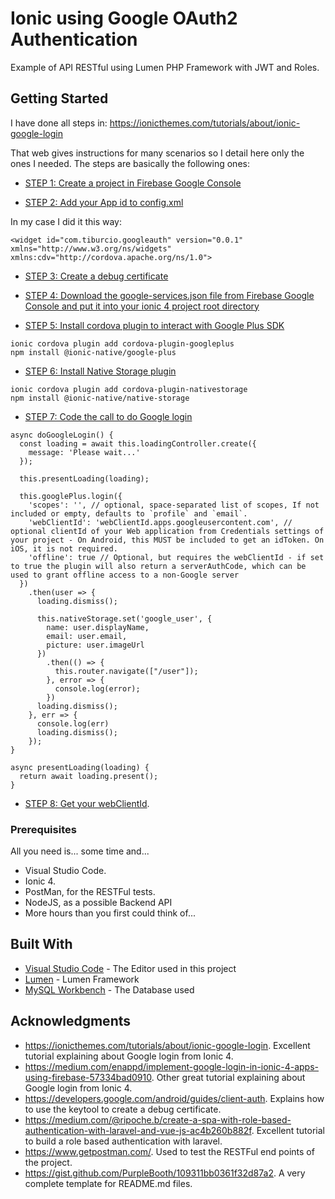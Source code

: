 # Ionic using Google OAuth2 Authentication

Example of API RESTful using Lumen PHP Framework with JWT and Roles.

## Getting Started

I have done all steps in:
https://ionicthemes.com/tutorials/about/ionic-google-login

That web gives instructions for many scenarios so I detail here only the ones I needed. The steps are basically the following ones:

* [STEP 1: Create a project in Firebase Google Console](https://www.googleadservices.com/pagead/aclk?sa=L&ai=DChcSEwiX1d7IhpLmAhVUh9UKHRNvCpUYABAAGgJ3cw&ohost=www.google.com&cid=CAESQOD21AVmWuChnAIvGVD2YC4cr9g9y7rCwmANhhhv1vunH2Ztm03P1MoCIxq8Mpl423dgj-Aaoz6XEt5L215LAUY&sig=AOD64_083j8K_qfy43xp5PG0TnvJH6e36A&q=&ved=2ahUKEwiandbIhpLmAhX-D2MBHc9YDtUQ0Qx6BAgMEAE&adurl=)

* [STEP 2: Add your App id to config.xml]()

In my case I did it this way:

```
<widget id="com.tiburcio.googleauth" version="0.0.1" xmlns="http://www.w3.org/ns/widgets" xmlns:cdv="http://cordova.apache.org/ns/1.0">
```

* [STEP 3: Create a debug certificate](https://developers.google.com/android/guides/client-auth)

* [STEP 4: Download the google-services.json file from Firebase Google Console and put it into your ionic 4 project root directory]()

* [STEP 5: Install cordova plugin to interact with Google Plus SDK](https://ionicframework.com/docs/native/google-plus)

```
ionic cordova plugin add cordova-plugin-googleplus
npm install @ionic-native/google-plus
```

* [STEP 6: Install Native Storage plugin](https://ionicframework.com/docs/native/native-storage)

```
ionic cordova plugin add cordova-plugin-nativestorage
npm install @ionic-native/native-storage
```

* [STEP 7: Code the call to do Google login]()

```
async doGoogleLogin() {
  const loading = await this.loadingController.create({
    message: 'Please wait...'
  });
  
  this.presentLoading(loading);

  this.googlePlus.login({
    'scopes': '', // optional, space-separated list of scopes, If not included or empty, defaults to `profile` and `email`.
    'webClientId': 'webClientId.apps.googleusercontent.com', // optional clientId of your Web application from Credentials settings of your project - On Android, this MUST be included to get an idToken. On iOS, it is not required.
    'offline': true // Optional, but requires the webClientId - if set to true the plugin will also return a serverAuthCode, which can be used to grant offline access to a non-Google server
  })
    .then(user => {
      loading.dismiss();

      this.nativeStorage.set('google_user', {
        name: user.displayName,
        email: user.email,
        picture: user.imageUrl
      })
        .then(() => {
          this.router.navigate(["/user"]);
        }, error => {
          console.log(error);
        })
      loading.dismiss();
    }, err => {
      console.log(err)
      loading.dismiss();
    });
}

async presentLoading(loading) {
  return await loading.present();
}
```

* [STEP 8: Get your webClientId](https://console.developers.google.com/apis/credentials).



### Prerequisites

All you need is... some time and...
* Visual Studio Code.
* Ionic 4.
* PostMan, for the RESTFul tests.
* NodeJS, as a possible Backend API
* More hours than you first could think of...

## Built With

* [Visual Studio Code](https://code.visualstudio.com/) - The Editor used in this project
* [Lumen](https://lumen.laravel.com/) - Lumen Framework
* [MySQL Workbench](https://www.mysql.com/products/workbench/) - The Database used

## Acknowledgments

* https://ionicthemes.com/tutorials/about/ionic-google-login. Excellent tutorial explaining about Google login from Ionic 4.
* https://medium.com/enappd/implement-google-login-in-ionic-4-apps-using-firebase-57334bad0910. Other great tutorial explaining about Google login from Ionic 4.
* https://developers.google.com/android/guides/client-auth. Explains how to use the keytool to create a debug certificate.
* https://medium.com/@ripoche.b/create-a-spa-with-role-based-authentication-with-laravel-and-vue-js-ac4b260b882f. Excellent tutorial to build a role based authentication with laravel.
* https://www.getpostman.com/. Used to test the RESTFul end points of the project.
* https://gist.github.com/PurpleBooth/109311bb0361f32d87a2. A very complete template for README.md files.